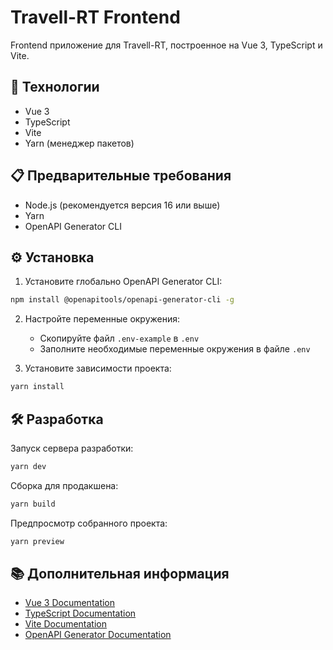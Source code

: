 # Travell-RT Frontend

Frontend приложение для Travell-RT, построенное на Vue 3, TypeScript и Vite.

## 🚀 Технологии

- Vue 3
- TypeScript
- Vite
- Yarn (менеджер пакетов)

## 📋 Предварительные требования

- Node.js (рекомендуется версия 16 или выше)
- Yarn
- OpenAPI Generator CLI

## ⚙️ Установка

1. Установите глобально OpenAPI Generator CLI:
```bash
npm install @openapitools/openapi-generator-cli -g
```

2. Настройте переменные окружения:
   - Скопируйте файл `.env-example` в `.env`
   - Заполните необходимые переменные окружения в файле `.env`

3. Установите зависимости проекта:
```bash
yarn install
```

## 🛠️ Разработка

Запуск сервера разработки:
```bash
yarn dev
```

Сборка для продакшена:
```bash
yarn build
```

Предпросмотр собранного проекта:
```bash
yarn preview
```

## 📚 Дополнительная информация

- [Vue 3 Documentation](https://vuejs.org/)
- [TypeScript Documentation](https://www.typescriptlang.org/)
- [Vite Documentation](https://vitejs.dev/)
- [OpenAPI Generator Documentation](https://openapi-generator.tech/)
